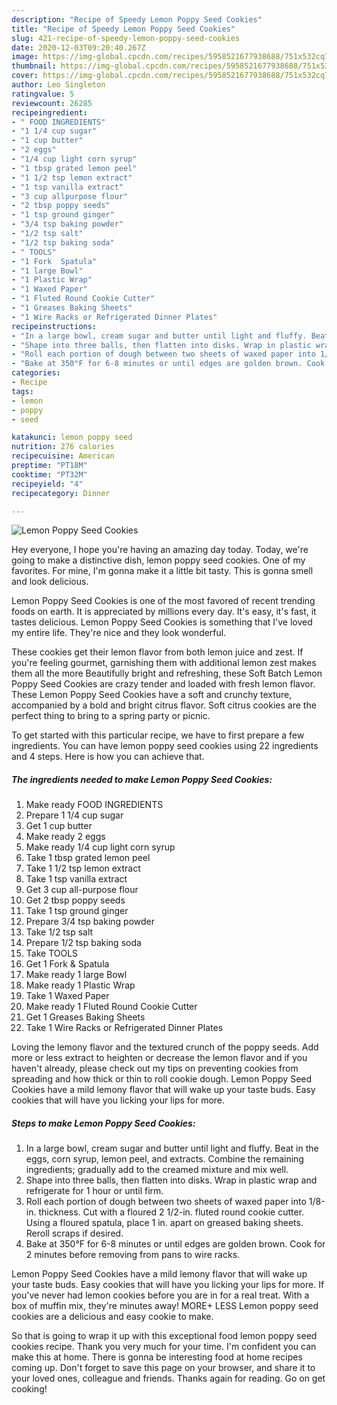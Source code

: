 ```yaml
---
description: "Recipe of Speedy Lemon Poppy Seed Cookies"
title: "Recipe of Speedy Lemon Poppy Seed Cookies"
slug: 421-recipe-of-speedy-lemon-poppy-seed-cookies
date: 2020-12-03T09:20:40.267Z
image: https://img-global.cpcdn.com/recipes/5958521677938688/751x532cq70/lemon-poppy-seed-cookies-recipe-main-photo.jpg
thumbnail: https://img-global.cpcdn.com/recipes/5958521677938688/751x532cq70/lemon-poppy-seed-cookies-recipe-main-photo.jpg
cover: https://img-global.cpcdn.com/recipes/5958521677938688/751x532cq70/lemon-poppy-seed-cookies-recipe-main-photo.jpg
author: Leo Singleton
ratingvalue: 5
reviewcount: 26285
recipeingredient:
- " FOOD INGREDIENTS"
- "1 1/4 cup sugar"
- "1 cup butter"
- "2 eggs"
- "1/4 cup light corn syrup"
- "1 tbsp grated lemon peel"
- "1 1/2 tsp lemon extract"
- "1 tsp vanilla extract"
- "3 cup allpurpose flour"
- "2 tbsp poppy seeds"
- "1 tsp ground ginger"
- "3/4 tsp baking powder"
- "1/2 tsp salt"
- "1/2 tsp baking soda"
- " TOOLS"
- "1 Fork  Spatula"
- "1 large Bowl"
- "1 Plastic Wrap"
- "1 Waxed Paper"
- "1 Fluted Round Cookie Cutter"
- "1 Greases Baking Sheets"
- "1 Wire Racks or Refrigerated Dinner Plates"
recipeinstructions:
- "In a large bowl, cream sugar and butter until light and fluffy. Beat in the eggs, corn syrup, lemon peel, and extracts. Combine the remaining ingredients; gradually add to the creamed mixture and mix well."
- "Shape into three balls, then flatten into disks. Wrap in plastic wrap and refrigerate for 1 hour or until firm."
- "Roll each portion of dough between two sheets of waxed paper into 1/8-in. thickness. Cut with a floured 2 1/2-in. fluted round cookie cutter. Using a floured spatula, place 1 in. apart on greased baking sheets. Reroll scraps if desired."
- "Bake at 350°F for 6-8 minutes or until edges are golden brown. Cook for 2 minutes before removing from pans to wire racks."
categories:
- Recipe
tags:
- lemon
- poppy
- seed

katakunci: lemon poppy seed 
nutrition: 276 calories
recipecuisine: American
preptime: "PT18M"
cooktime: "PT32M"
recipeyield: "4"
recipecategory: Dinner

---
```



![Lemon Poppy Seed Cookies](https://img-global.cpcdn.com/recipes/5958521677938688/751x532cq70/lemon-poppy-seed-cookies-recipe-main-photo.jpg)

Hey everyone, I hope you're having an amazing day today. Today, we're going to make a distinctive dish, lemon poppy seed cookies. One of my favorites. For mine, I'm gonna make it a little bit tasty. This is gonna smell and look delicious.

Lemon Poppy Seed Cookies is one of the most favored of recent trending foods on earth. It is appreciated by millions every day. It's easy, it's fast, it tastes delicious. Lemon Poppy Seed Cookies is something that I've loved my entire life. They're nice and they look wonderful.

These cookies get their lemon flavor from both lemon juice and zest. If you&#39;re feeling gourmet, garnishing them with additional lemon zest makes them all the more Beautifully bright and refreshing, these Soft Batch Lemon Poppy Seed Cookies are crazy tender and loaded with fresh lemon flavor. These Lemon Poppy Seed Cookies have a soft and crunchy texture, accompanied by a bold and bright citrus flavor. Soft citrus cookies are the perfect thing to bring to a spring party or picnic.


To get started with this particular recipe, we have to first prepare a few ingredients. You can have lemon poppy seed cookies using 22 ingredients and 4 steps. Here is how you can achieve that.

<!--inarticleads1-->

##### The ingredients needed to make Lemon Poppy Seed Cookies:

1. Make ready  FOOD INGREDIENTS
1. Prepare 1 1/4 cup sugar
1. Get 1 cup butter
1. Make ready 2 eggs
1. Make ready 1/4 cup light corn syrup
1. Take 1 tbsp grated lemon peel
1. Take 1 1/2 tsp lemon extract
1. Take 1 tsp vanilla extract
1. Get 3 cup all-purpose flour
1. Get 2 tbsp poppy seeds
1. Take 1 tsp ground ginger
1. Prepare 3/4 tsp baking powder
1. Take 1/2 tsp salt
1. Prepare 1/2 tsp baking soda
1. Take  TOOLS
1. Get 1 Fork &amp; Spatula
1. Make ready 1 large Bowl
1. Make ready 1 Plastic Wrap
1. Take 1 Waxed Paper
1. Make ready 1 Fluted Round Cookie Cutter
1. Get 1 Greases Baking Sheets
1. Take 1 Wire Racks or Refrigerated Dinner Plates


Loving the lemony flavor and the textured crunch of the poppy seeds. Add more or less extract to heighten or decrease the lemon flavor and if you haven&#39;t already, please check out my tips on preventing cookies from spreading and how thick or thin to roll cookie dough. Lemon Poppy Seed Cookies have a mild lemony flavor that will wake up your taste buds. Easy cookies that will have you licking your lips for more. 

<!--inarticleads2-->

##### Steps to make Lemon Poppy Seed Cookies:

1. In a large bowl, cream sugar and butter until light and fluffy. Beat in the eggs, corn syrup, lemon peel, and extracts. Combine the remaining ingredients; gradually add to the creamed mixture and mix well.
1. Shape into three balls, then flatten into disks. Wrap in plastic wrap and refrigerate for 1 hour or until firm.
1. Roll each portion of dough between two sheets of waxed paper into 1/8-in. thickness. Cut with a floured 2 1/2-in. fluted round cookie cutter. Using a floured spatula, place 1 in. apart on greased baking sheets. Reroll scraps if desired.
1. Bake at 350°F for 6-8 minutes or until edges are golden brown. Cook for 2 minutes before removing from pans to wire racks.


Lemon Poppy Seed Cookies have a mild lemony flavor that will wake up your taste buds. Easy cookies that will have you licking your lips for more. If you&#39;ve never had lemon cookies before you are in for a real treat. With a box of muffin mix, they&#39;re minutes away! MORE+ LESS Lemon poppy seed cookies are a delicious and easy cookie to make. 

So that is going to wrap it up with this exceptional food lemon poppy seed cookies recipe. Thank you very much for your time. I'm confident you can make this at home. There is gonna be interesting food at home recipes coming up. Don't forget to save this page on your browser, and share it to your loved ones, colleague and friends. Thanks again for reading. Go on get cooking!
